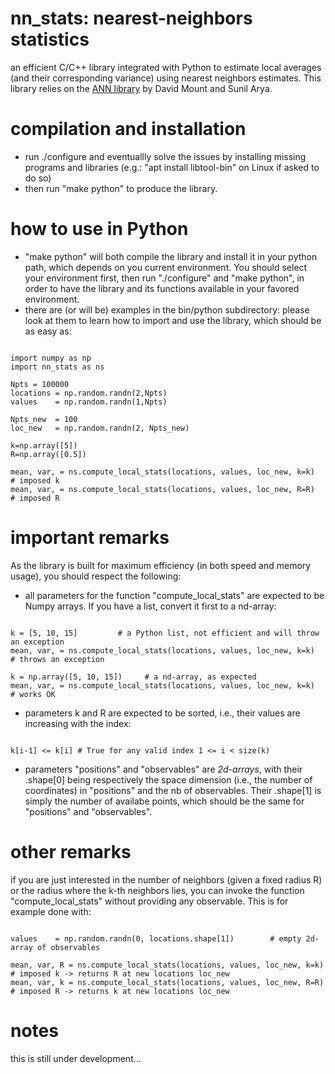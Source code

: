 # nn_stats: nearest-neighbors statistics
an efficient C/C++ library integrated with Python to estimate local averages (and their corresponding variance) using nearest neighbors estimates.
This library relies on the [ANN library](http://www.cs.umd.edu/~mount/ANN/) by David Mount and Sunil Arya.

# compilation and installation
- run ./configure and eventuallly solve the issues by installing missing programs and libraries (e.g.: "apt install libtool-bin" on Linux if asked to do so)
- then run "make python" to produce the library.
  
# how to use in Python
- "make python" will both compile the library and install it in your python path, which depends on you current environment. You should select your environment first, then run "./configure" and "make python", in order to have the library and its functions available in your favored environment.
- there are (or will be) examples in the bin/python subdirectory: please look at them to learn how to import and use the library, which should be as easy as:
<pre><code>
import numpy as np
import nn_stats as ns

Npts = 100000
locations = np.random.randn(2,Npts)
values    = np.random.randn(1,Npts)

Npts_new  = 100
loc_new   = np.random.randn(2, Npts_new)

k=np.array([5])
R=np.array([0.5])

mean, var, = ns.compute_local_stats(locations, values, loc_new, k=k)   # imposed k
mean, var, = ns.compute_local_stats(locations, values, loc_new, R=R)   # imposed R
</code></pre>

# important remarks

As the library is built for maximum efficiency (in both speed and memory usage), you should respect the following:

- all parameters for the function "compute_local_stats" are expected to be Numpy arrays. If you have a list, convert it first to a nd-array:
<pre><code>
k = [5, 10, 15]         # a Python list, not efficient and will throw an exception
mean, var, = ns.compute_local_stats(locations, values, loc_new, k=k)   # throws an exception

k = np.array([5, 10, 15])     # a nd-array, as expected
mean, var, = ns.compute_local_stats(locations, values, loc_new, k=k)   # works OK
</code></pre>

- parameters k and R are expected to be sorted, i.e., their values are increasing with the index: 
<pre><code>
k[i-1] <= k[i] # True for any valid index 1 <= i < size(k) 
</code></pre>

- parameters "positions" and "observables" are *2d-arrays*, with their .shape[0] being respectively the space dimension (i.e., the number of coordinates) in "positions" and the nb of observables. 
Their .shape[1] is simply the number of availabe points, which should be the same for "positions" and "observables".

# other remarks

 if you are just interested in the number of neighbors (given a fixed radius R) or the radius where the k-th neighbors lies, you can invoke the function "compute_local_stats" without providing any observable. This is for example done with:
<pre><code>
values    = np.random.randn(0, locations.shape[1])        # empty 2d-array of observables
 
mean, var, R = ns.compute_local_stats(locations, values, loc_new, k=k)   # imposed k -> returns R at new locations loc_new
mean, var, k = ns.compute_local_stats(locations, values, loc_new, R=R)   # imposed R -> returns k at new locations loc_new
</code></pre>

# notes
this is still under development...

